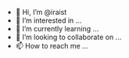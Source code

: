 - 👋 Hi, I’m @iraist
- 👀 I’m interested in ...
- 🌱 I’m currently learning ...
- 💞️ I’m looking to collaborate on ...
- 📫 How to reach me ...

<!---
iraist/iraist is a ✨ special ✨ repository because its `README.md` (this file) appears on your GitHub profile.
You can click the Preview link to take a look at your changes.
--->
